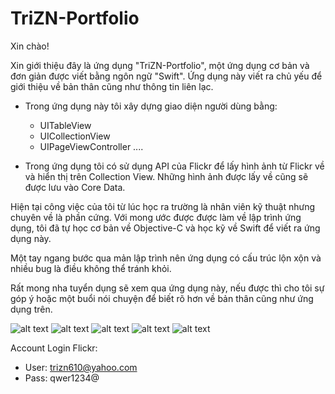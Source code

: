 # TriZN-Portfolio
Xin chào!

Xin giới thiệu đây là ứng dụng "TriZN-Portfolio", một ứng dụng cơ bản và đơn giản được viết bằng ngôn ngữ "Swift". Ứng dụng này viết ra chủ yếu để giới thiệu về bản thân cũng như thông tin liên lạc.

- Trong ứng dụng này tôi xây dựng giao diện người dùng bằng:
  + UITableView
  + UICollectionView
  + UIPageViewController
    ....

- Trong ứng dụng tôi có sử dụng API của Flickr để lấy hình ảnh từ Flickr về và hiển thị trên Collection View. Những hình ảnh được lấy về cũng sẽ được lưu vào Core Data.


Hiện tại công việc của tôi từ lúc học ra trường là nhân viên kỹ thuật nhưng chuyên về là phần cứng. Với mong ước được được làm về lập trình ứng dụng, tôi đã tự học cơ bản về Objective-C và học kỹ về Swift để viết ra ứng dụng này.

Một tay ngang bước qua mản lập trình nên ứng dụng có cấu trúc lộn xộn và nhiều bug là điều không thể tránh khỏi.

Rất mong nha tuyển dụng sẽ xem qua ứng dụng này, nếu được thì cho tôi sự góp ý hoặc một buổi nói chuyện để biết rõ hơn về bản thân cũng như ứng dụng trên.

![alt text](https://farm1.staticflickr.com/957/28441932548_02b712c4f4.jpg) ![alt text](https://farm1.staticflickr.com/956/28441933928_b33dbe10cb.jpg) ![alt text](https://farm1.staticflickr.com/949/40508419240_d9bc8ff6de.jpg)
![alt text](https://farm1.staticflickr.com/973/42267705452_774f14c6da.jpg) ![alt text](https://farm1.staticflickr.com/974/42267706022_a2ae5f647d.jpg)


Account Login Flickr: 
 + User: trizn610@yahoo.com
 + Pass: qwer1234@
